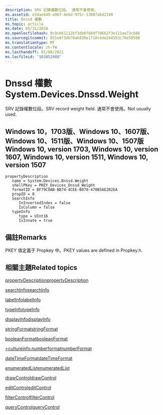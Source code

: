 ```yaml
---
description: SRV 記錄權數位段。 通常不會使用。
ms.assetid: e3dae449-a9b7-4ebd-975c-1388fab42148
title: Dnssd 權數
ms.topic: article
ms.date: 05/31/2018
ms.openlocfilehash: 8c9cb61112bf3db0f68df7d662f3e111ae73cb86
ms.sourcegitcommit: 831e8f3db78ab820e1710cede244553c70e50500
ms.translationtype: MT
ms.contentlocale: zh-TW
ms.lasthandoff: 01/08/2021
ms.locfileid: "103852988"
---
```

# <a name="systemdevicesdnssdweight"></a><span data-ttu-id="d50b1-104">Dnssd 權數</span><span class="sxs-lookup"><span data-stu-id="d50b1-104">System.Devices.Dnssd.Weight</span></span>

<span data-ttu-id="d50b1-105">SRV 記錄權數位段。</span><span class="sxs-lookup"><span data-stu-id="d50b1-105">SRV record weight field.</span></span> <span data-ttu-id="d50b1-106">通常不會使用。</span><span class="sxs-lookup"><span data-stu-id="d50b1-106">Not usually used.</span></span>

## <a name="windows-10-version-1703-windows-10-version-1607-windows-10-version-1511-windows-10-version-1507"></a><span data-ttu-id="d50b1-107">Windows 10，1703版、Windows 10、1607版、Windows 10、1511版、Windows 10、1507版</span><span class="sxs-lookup"><span data-stu-id="d50b1-107">Windows 10, version 1703, Windows 10, version 1607, Windows 10, version 1511, Windows 10, version 1507</span></span>

```
propertyDescription
   name = System.Devices.Dnssd.Weight
   shellPKey = PKEY_Devices_Dnssd_Weight
   formatID = BF79C0AB-BB74-4CEE-B070-470B5AE202EA
   propID = 8
   SearchInfo
      InInvertedIndex = false
      IsColumn = false
   typeInfo
      type = UInt16
      IsInnate = true
```

## <a name="remarks"></a><span data-ttu-id="d50b1-108">備註</span><span class="sxs-lookup"><span data-stu-id="d50b1-108">Remarks</span></span>

<span data-ttu-id="d50b1-109">PKEY 值定義于 Propkey 中。</span><span class="sxs-lookup"><span data-stu-id="d50b1-109">PKEY values are defined in Propkey.h.</span></span>

## <a name="related-topics"></a><span data-ttu-id="d50b1-110">相關主題</span><span class="sxs-lookup"><span data-stu-id="d50b1-110">Related topics</span></span>

<dl> <dt>

[<span data-ttu-id="d50b1-111">propertyDescription</span><span class="sxs-lookup"><span data-stu-id="d50b1-111">propertyDescription</span></span>](./propdesc-schema-propertydescription.md)
</dt> <dt>

[<span data-ttu-id="d50b1-112">searchInfo</span><span class="sxs-lookup"><span data-stu-id="d50b1-112">searchInfo</span></span>](./propdesc-schema-searchinfo.md)
</dt> <dt>

[<span data-ttu-id="d50b1-113">labelInfo</span><span class="sxs-lookup"><span data-stu-id="d50b1-113">labelInfo</span></span>](./propdesc-schema-labelinfo.md)
</dt> <dt>

[<span data-ttu-id="d50b1-114">typeInfo</span><span class="sxs-lookup"><span data-stu-id="d50b1-114">typeInfo</span></span>](./propdesc-schema-typeinfo.md)
</dt> <dt>

[<span data-ttu-id="d50b1-115">displayInfo</span><span class="sxs-lookup"><span data-stu-id="d50b1-115">displayInfo</span></span>](./propdesc-schema-displayinfo.md)
</dt> <dt>

[<span data-ttu-id="d50b1-116">stringFormat</span><span class="sxs-lookup"><span data-stu-id="d50b1-116">stringFormat</span></span>](./propdesc-schema-stringformat.md)
</dt> <dt>

[<span data-ttu-id="d50b1-117">booleanFormat</span><span class="sxs-lookup"><span data-stu-id="d50b1-117">booleanFormat</span></span>](./propdesc-schema-booleanformat.md)
</dt> <dt>

[<span data-ttu-id="d50b1-118">>cultureinfo.numberformat</span><span class="sxs-lookup"><span data-stu-id="d50b1-118">numberFormat</span></span>](./propdesc-schema-numberformat.md)
</dt> <dt>

[<span data-ttu-id="d50b1-119">dateTimeFormat</span><span class="sxs-lookup"><span data-stu-id="d50b1-119">dateTimeFormat</span></span>](./propdesc-schema-datetimeformat.md)
</dt> <dt>

[<span data-ttu-id="d50b1-120">enumeratedList</span><span class="sxs-lookup"><span data-stu-id="d50b1-120">enumeratedList</span></span>](./propdesc-schema-enumeratedlist.md)
</dt> <dt>

[<span data-ttu-id="d50b1-121">drawControl</span><span class="sxs-lookup"><span data-stu-id="d50b1-121">drawControl</span></span>](./propdesc-schema-drawcontrol.md)
</dt> <dt>

[<span data-ttu-id="d50b1-122">editControl</span><span class="sxs-lookup"><span data-stu-id="d50b1-122">editControl</span></span>](./propdesc-schema-editcontrol.md)
</dt> <dt>

[<span data-ttu-id="d50b1-123">filterControl</span><span class="sxs-lookup"><span data-stu-id="d50b1-123">filterControl</span></span>](./propdesc-schema-filtercontrol.md)
</dt> <dt>

[<span data-ttu-id="d50b1-124">queryControl</span><span class="sxs-lookup"><span data-stu-id="d50b1-124">queryControl</span></span>](./propdesc-schema-querycontrol.md)
</dt> </dl>

 

 
